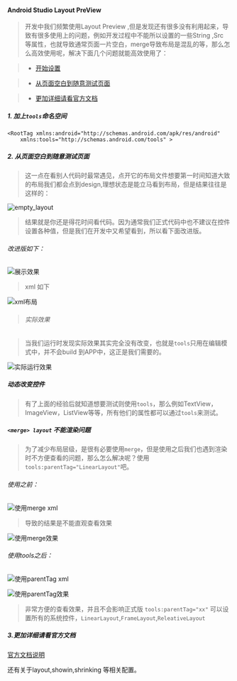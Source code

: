 #### Android Studio Layout PreView

> 开发中我们频繁使用Layout Preview ,但是发现还有很多没有利用起来，导致有很多使用上的问题，例如开发过程中不能所以设置的一些String ,Src 等属性，也就导致通常页面一片空白，merge导致布局是混乱的等，那么怎么高效使用呢，解决下面几个问题就能高效使用了：

> * [开始设置](#start)

> * [从页面空白到随意测试页面](#empty_layout)

> * [更加详细请看官方文档](#more)


##### 1. 加上`tools`命名空间<a name="start">

	<RootTag xmlns:android="http://schemas.android.com/apk/res/android"
	    xmlns:tools="http://schemas.android.com/tools" >

##### 2. 从页面空白到随意测试页面<a name="empty_layout"/>

> 这一点在看别人代码时最常遇见，点开它的布局文件想要第一时间知道大致的布局我们都会点到design,理想状态是能立马看到布局，但是结果往往是这样的：

![empty_layout](preview_empty.png)

> 结果就是你还是得花时间看代码。因为通常我们正式代码中也不建议在控件设置各种值，但是我们在开发中又希望看到，所以看下面改进版。

###### 改进版如下：

![展示效果](preview_1.png)

> xml 如下 

![xml布局](preview_2.png)

> ###### 实际效果

> 当我们运行时发现实际效果其实完全没有改变，也就是`tools`只用在编辑模式中，并不会build 到APP中，这正是我们需要的。

![实际运行效果](preview_3.png)

##### 动态改变控件

> 有了上面的经验后就知道想要测试则使用`tools`，那么例如TextView，ImageView，ListView等等，所有他们的属性都可以通过`tools`来测试。

##### `<merge> layout` 不能渲染问题

> 为了减少布局层级，是很有必要使用`merge`，但是使用之后我们也遇到渲染时不方便查看的问题，那么怎么解决呢？使用`tools:parentTag="LinearLayout"`吧。

###### 使用之前：

![使用merge xml](merge_1.png)

> 导致的结果是不能直观查看效果

![使用merge效果](merge_2.png)

###### 使用tools之后：

![使用parentTag xml](merge_3.png)

![使用parentTag效果](merge_4.png)

> 非常方便的查看效果，并且不会影响正式版
> `tools:parentTag="xx"` 可以设置所有的系统控件，`LinearLayout`,`FrameLayout`,`ReleativeLayout`

##### 3.更加详细请看官方文档<a name="more"/>

[官方文档说明](https://developer.android.com/studio/write/tool-attributes.html)

还有关于layout,showin,shrinking 等相关配置。